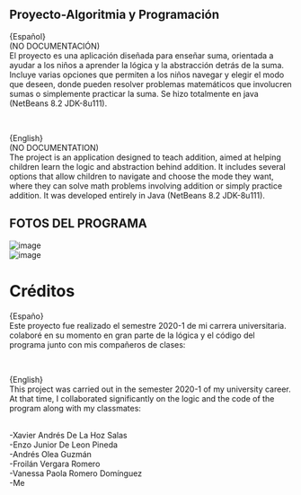 <meta charset="UTF-8">

## Proyecto-Algoritmia y Programación

{Español}
<br>
(NO DOCUMENTACIÓN)<br>
El proyecto es una aplicación diseñada para enseñar suma, orientada a ayudar a los niños a aprender la lógica y la abstracción detrás de la suma. Incluye varias opciones que permiten a los niños navegar y elegir el modo que deseen, donde pueden resolver problemas matemáticos que involucren sumas o simplemente practicar la suma. Se hizo totalmente en java (NetBeans 8.2 JDK-8u111).

<br>

{English}
<br>
(NO DOCUMENTATION)<br>
The project is an application designed to teach addition, aimed at helping children learn the logic and abstraction behind addition. It includes several options that allow children to navigate and choose the mode they want, where they can solve math problems involving addition or simply practice addition. It was developed entirely in Java (NetBeans 8.2 JDK-8u111).



## FOTOS DEL PROGRAMA

![image](https://github.com/user-attachments/assets/4e9f9968-c72f-4eb0-9812-1b700891985e)
<br>
![image](https://github.com/user-attachments/assets/e0ea738f-56c6-45b8-bcd8-956babccf520)

# Créditos
{Españo}
<br>
Este proyecto fue realizado el semestre 2020-1 de mi carrera universitaria. colaboré en su momento en gran parte de la lógica y el código del programa junto con mis compañeros de clases:

<br>

{English}
<br>
This project was carried out in the semester 2020-1 of my university career. At that time, I collaborated significantly on the logic and the code of the program along with my classmates:<br><br>

-Xavier Andrés De La Hoz Salas<br>
-Enzo Junior De Leon Pineda<br>
-Andrés Olea Guzmán<br>
-Froilán Vergara Romero<br>
-Vanessa Paola Romero Domínguez<br>
-Me
